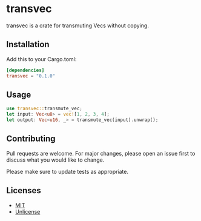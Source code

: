 # transvec

transvec is a crate for transmuting Vecs without copying.

## Installation

Add this to your Cargo.toml:

```toml
[dependencies]
transvec = "0.1.0"
```

## Usage

```rust
use transvec::transmute_vec;
let input: Vec<u8> = vec![1, 2, 3, 4];
let output: Vec<u16, _> = transmute_vec(input).unwrap();
```

## Contributing
Pull requests are welcome. For major changes, please open an issue first to discuss what you would like to change.

Please make sure to update tests as appropriate.

## Licenses
- [MIT](https://choosealicense.com/licenses/mit/)
- [Unlicense](https://choosealicense.com/licenses/unlicense/)